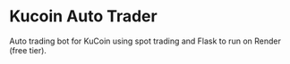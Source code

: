 
# Kucoin Auto Trader

Auto trading bot for KuCoin using spot trading and Flask to run on Render (free tier).
